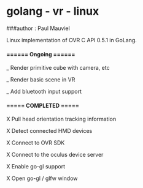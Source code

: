 # golang - vr - linux
###author : Paul Mauviel

Linux implementation of OVR C API 0.5.1 in GoLang. 

#### ====== Ongoing ======

_ Render primitive cube with camera, etc

_ Render basic scene in VR

_ Add bluetooth input support


#### ===== COMPLETED =====

X Pull head orientation tracking information

X Detect connected HMD devices

X Connect to OVR SDK

X Connect to the oculus device server

X Enable go-gl support

X Open go-gl / glfw window

